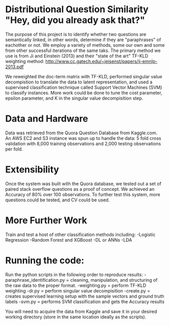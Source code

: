 # Distributional Question Similarity "Hey, did you already ask that?"

The purpose of this project is to identify whether two questions are semantically linked, in other words, determine if they are "paraphrases" of eachother or not. We employ a variety of methods, some our own and some from other successful iterations of the same taks. The primary method we use is from Ji and Einstein (2013) and their "state of the art" TF-KLD weighting method: http://www.cc.gatech.edu/~jeisenst/papers/ji-emnlp-2013.pdf

We reweighted the doc-term matrix with TF-KLD, performed singular value decompistion to translate the data to latent representation, and used a supervised classification technique called Support Vector Machines (SVM) to classify instances.
More work could be done to tune the cost parameter, epsilon parameter, and K in the singular value decompisition step.

# Data and Hardware
Data was retrieved from the Quora Question Database from Kaggle.com.  
An AWS EC2 and S3 instance was spun up to handle the data: 5 fold cross validation with 8,000 training observations and 2,000 testing observations per fold.

# Extensibility
Once the system was built with the Quora database, we tested out a set of paired stack overflow questions as a proof of concept.  We achieved an Accuracy of 80% over 100 observations.  To further test this system, more questions could be tested, and CV could be used.

# More Further Work
Train and test a host of other classification methods including:
-Logistic Regression
-Random Forest and XGBoost
-DL or ANNs
-LDA

# Running the code:
Run the python scripts in the following order to reproduce results:
-paraphrase_identification.py = cleaning, manipulation, and structuring of the raw data to the proper format.
-weighting.py = perform TF-KLD weighting
-dr.py = perform singular value decompisition
-create.py = creates supervised learning setup with the sample vectors and ground truth labels
-svm.py = performs SVM classification and gets the Accuracy results

You will need to acquire the data from Kaggle and save it in your desired working directory  (store in the same location ideally as the scripts).




